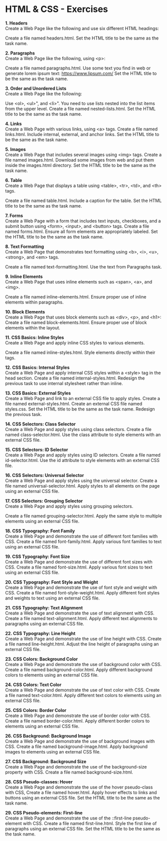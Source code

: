 # HTML & CSS - Exercises #

**1. Headers** <br>
Create a Web Page like the following and use six different HTML headings:
 
Create a file named headers.html. Set the HTML title to be the same as the task name.

**2. Paragraphs** <br>
Create a Web Page like the following, using &lt;p&gt;:
 
Create a file named paragraphs.html. Use some text you find in web or generate lorem ipsum text: https://www.lipsum.com/
Set the HTML title to be the same as the task name.

**3. Order and Unordered Lists** <br>
Create a Web Page like the following:
 
Use &lt;ol&gt;, &lt;ul&gt;", and &lt;li&gt;". You need to use lists nested into the list items from the upper level.
Create a file named nested-lists.html. Set the HTML title to be the same as the task name.

**4. Links** <br>
Create a Web Page with various links, using &lt;a&gt; tags.
Create a file named links.html. Include internal, external, and anchor links. Set the HTML title to be the same as the task name.

**5. Images** <br>
Create a Web Page that includes several images using &lt;img&gt; tags.
Create a file named images.html. Download some images from web and put them inside the images.html directory. Set the HTML title to be the same as the task name.

**6. Table** <br>
Create a Web Page that displays a table using &lt;table&gt;, &lt;tr&gt;, &lt;td&gt;, and &lt;th&gt; tags.
 
Create a file named table.html. Include a caption for the table. Set the HTML title to be the same as the task name.

**7. Forms** <br>
Create a Web Page with a form that includes text inputs, checkboxes, and a submit button using &lt;form&gt;, &lt;input&gt;, and &lt;button&gt; tags.
Create a file named forms.html. Ensure all form elements are appropriately labeled. Set the HTML title to be the same as the task name.

**8. Text Formatting** <br>
Create a Web Page that demonstrates text formatting using &lt;b&gt;, &lt;i&gt;, &lt;u&gt;, &lt;strong&gt;, and &lt;em&gt; tags.

Create a file named text-formatting.html. Use the text from Paragraphs task.

**9. Inline Elements** <br>
Create a Web Page that uses inline elements such as &lt;span&gt;, &lt;a&gt;, and &lt;img&gt;.
 
Create a file named inline-elements.html. Ensure proper use of inline elements within paragraphs.

**10.	Block Elements** <br>
Create a Web Page that uses block elements such as &lt;div&gt;, &lt;p&gt;, and &lt;h1&gt;:
Create a file named block-elements.html. Ensure proper use of block elements within the layout.

**11. CSS Basics: Inline Styles** <br>
Create a Web Page and apply inline CSS styles to various elements.
 
Create a file named inline-styles.html. Style elements directly within their tags. 

**12. CSS Basics: Internal Styles** <br>
Create a Web Page and apply internal CSS styles within a &lt;style&gt; tag in the head section.
Create a file named internal-styles.html. Redesign the previous task to use internal stylesheet rather than inline.

**13.	CSS Basics: External Styles** <br>
Create a Web Page and link to an external CSS file to apply styles.
Create a file named external-styles.html. Create an external CSS file named styles.css. Set the HTML title to be the same as the task name. Redesign the previous task.

**14.	CSS Selectors: Class Selector** <br>
Create a Web Page and apply styles using class selectors.
Create a file named class-selector.html. Use the class attribute to style elements with an external CSS file. 

**15.	CSS Selectors: ID Selector** <br>
Create a Web Page and apply styles using ID selectors.
Create a file named id-selector.html. Use the id attribute to style elements with an external CSS file.

**16.	CSS Selectors: Universal Selector** <br>
Create a Web Page and apply styles using the universal selector.
Create a file named universal-selector.html. Apply styles to all elements on the page using an external CSS file. 

**17.	CSS Selectors: Grouping Selector** <br>
Create a Web Page and apply styles using grouping selectors.

Create a file named grouping-selector.html. Apply the same style to multiple elements using an external CSS file. 

**18.	CSS Typography: Font Family** <br>
Create a Web Page and demonstrate the use of different font families with CSS.
Create a file named font-family.html. Apply various font families to text using an external CSS file.

**19.	CSS Typography: Font Size** <br>
Create a Web Page and demonstrate the use of different font sizes with CSS.
Create a file named font-size.html. Apply various font sizes to text using an external CSS file. 

**20.	CSS Typography: Font Style and Weight** <br>
Create a Web Page and demonstrate the use of font style and weight with CSS.
Create a file named font-style-weight.html. Apply different font styles and weights to text using an external CSS file. 

**21.	CSS Typography: Text Alignment** <br>
Create a Web Page and demonstrate the use of text alignment with CSS.
Create a file named text-alignment.html. Apply different text alignments to paragraphs using an external CSS file. 

**22.	CSS Typography: Line Height** <br>
Create a Web Page and demonstrate the use of line height with CSS.
Create a file named line-height.html. Adjust the line height of paragraphs using an external CSS file. 

**23.	CSS Colors: Background Color** <br>
Create a Web Page and demonstrate the use of background color with CSS.
Create a file named background-color.html. Apply different background colors to elements using an external CSS file. 

**24.	CSS Colors: Text Color** <br>
Create a Web Page and demonstrate the use of text color with CSS.
Create a file named text-color.html. Apply different text colors to elements using an external CSS file. 

**25.	CSS Colors: Border Color** <br>
Create a Web Page and demonstrate the use of border color with CSS.
Create a file named border-color.html. Apply different border colors to elements using an external CSS file.

**26.	CSS Background: Background Image** <br>
Create a Web Page and demonstrate the use of background images with CSS.
Create a file named background-image.html. Apply background images to elements using an external CSS file.

**27.	CSS Background: Background Size** <br>
Create a Web Page and demonstrate the use of the background-size property with CSS.
Create a file named background-size.html. 

**28.	CSS Pseudo-classes: Hover** <br>
Create a Web Page and demonstrate the use of the hover pseudo-class with CSS,
Create a file named hover.html. Apply hover effects to links and buttons using an external CSS file. Set the HTML title to be the same as the task name.

**29.	CSS Pseudo-elements: First-line** <br>
Create a Web Page and demonstrate the use of the ::first-line pseudo-element with CSS.
Create a file named first-line.html. Style the first line of paragraphs using an external CSS file. Set the HTML title to be the same as the task name.
